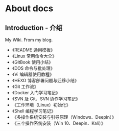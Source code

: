 # About docs
## Introduction - 介绍
My Wiki. From my blog.

- 《README 通用模板》
- 《Linux 常用命令大全》
- 《GitBook 使用小结》
- 《DOS 命令与批处理》
- 《Vi 编辑器使用教程》
- 《HEXO 博客部署问题与迁移小结》
- 《Git 工作流》
- 《Docker 入门学习笔记》
- 《SVN 及 Git、SVN 协作学习笔记》
- 《工作环境（Linux）初始化》
- 《Shell 编程学习笔记》
- 《多操作系统安装与引导原理（Windows、Deepin）》
- 《三个操作系统安装（Win 10、Deepin、Kali）》